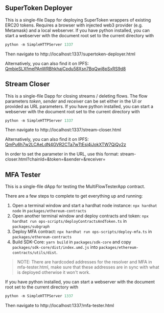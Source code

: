 ## SuperToken Deployer

This is a single-file Dapp for deploying SuperToken wrappers of existing ERC20 tokens.
Requires a browser with injected web3 provider (e.g. Metamask) and a local webserver.
If you have python installed, you can start a webserver with the document root set to the current directory with
```python
python -m SimpleHTTPServer 1337
```
Then navigate to http://localhost:1337/supertoken-deployer.html

Alternatively, you can also find it on IPFS: [QmbjeSLXfmePAnWRBhkhajCpdu58Xsn7BqQwj8pSxRS9d8](https://ipfs.io/ipfs/QmaCBCARcUthLcG1sNYC8SAE7okuDUZqbythvWuYozBpgC)

## Stream Closer

This is a single-file Dapp for closing streams / deleting flows.
The flow parameters _token_, _sender_ and _receiver_ can be set either in the UI or provided as URL parameters.
If you have python installed, you can start a webserver with the document root set to the current directory with
```python
python -m SimpleHTTPServer 1337
```

Then navigate to http://localhost:1337/stream-closer.html

Alternatively, you can also find it on IPFS: [QmPu6h7w2LCAeLdN4GVR2CTa7wTtEsi4iJokXTW7QiQy2z](https://ipfs.io/ipfs/QmPu6h7w2LCAeLdN4GVR2CTa7wTtEsi4iJokXTW7QiQy2z)

In order to set the parameter in the URL, use this format:
stream-closer.html?chainId=<chainId>&token=<tokenAddress>&sender=<senderAddress>&receiver=<receiverAddress>

## MFA Tester

This is a single-file dApp for testing the MultiFlowTesterApp contract.

There are a few steps to complete to get everything up and running:
1. Open a terminal window and start a hardhat node instance: `npx hardhat node` in `packages/ethereum-contracts`
2. Open another terminal window and deploy contracts and token: `npx hardhat run ops-scripts/deployContractsAndToken.ts` in `packages/subgraph`
3. Deploy MFA contract: `npx hardhat run ops-scripts/deploy-mfa.ts` in `packages/ethereum-contracts`
4. Build SDK-Core: `yarn build` in `packages/sdk-core` and copy `packages/sdk-core/dist/index.umd.js` into `packages/ethereum-contracts/utils/dist`.

> NOTE: There are hardcoded addresses for the resolver and MFA in mfa-tester.html, make sure that these addresses are in sync with what is deployed otherwise it won't work.

If you have python installed, you can start a webserver with the document root set to the current directory with
```python
python -m SimpleHTTPServer 1337
```
Then navigate to http://localhost:1337/mfa-tester.html
